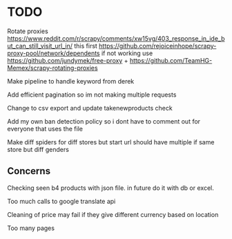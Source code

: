 # TODO

Rotate proxies https://www.reddit.com/r/scrapy/comments/xw15vg/403_response_in_ide_but_can_still_visit_url_in/ this first https://github.com/rejoiceinhope/scrapy-proxy-pool/network/dependents if not working use https://github.com/jundymek/free-proxy + https://github.com/TeamHG-Memex/scrapy-rotating-proxies

Make pipeline to handle keyword from derek

Add efficient pagination so im not making multiple requests

Change to csv export and update takenewproducts check

Add my own ban detection policy so i dont have to comment out for everyone that uses the file

Make diff spiders for diff stores but start url should have multiple if same store but diff genders


## Concerns

Checking seen b4 products with json file. in future do it with db or excel.

Too much calls to google translate api

Cleaning of price may fail if they give different currency based on location

Too many pages

